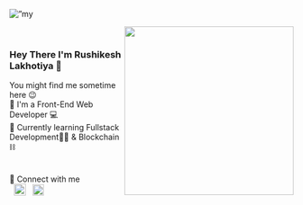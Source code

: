 <p align=”center”> <img src="https://github.com/Rushikesh53/Rushikesh53/assets/93590073/095ccb2b-0735-4894-8ea8-e1e73bfdaf01" alt=”my banner”></p>
<div>
    <img style = "display:block;" align="right" height="300" src="https://raw.githubusercontent.com/Rushikesh53/Rushikesh53/main/images/cat.gif"  />
  </div>
  
&nbsp;
&nbsp;
  <div align="left">
    <h3>Hey There I'm Rushikesh Lakhotiya 👋</h3>
      You might find me sometime here 😉 <br>
      🔴 I'm a Front-End Web Developer 💻 <br>
      🔵 Currently learning Fullstack Development👨‍💻 & Blockchain⛓️ <br>
      <br><br>
      🔗 Connect with me <br>
      &nbsp;
      <a href="https://www.instagram.com/lakhotiya_r_r/"><img align=”left” src="https://raw.githubusercontent.com/Rushikesh53/Rushikesh53/main/images/1200px-Instagram.svg.png" alt="Instagram” height="20px" width="21px"/></a> &nbsp
      <a href="https://www.linkedin.com/in/rushikesh-lakhotiya/"><img align=”left” src="https://raw.githubusercontent.com/Rushikesh53/Rushikesh53/main/images/LinkedIn_icon.svg.png" alt=”LinkedIn” height="20px" width=”20px”/></a> 
  
  </div>
